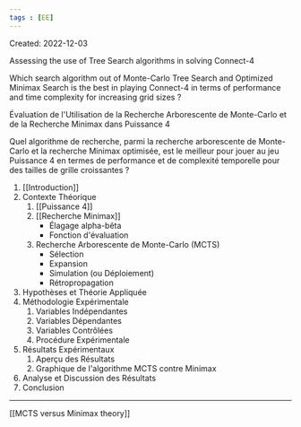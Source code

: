 ```yaml
---
tags : [EE]
---
```


Created: 2022-12-03

Assessing the use of Tree Search algorithms in solving Connect-4

Which search algorithm out of Monte-Carlo Tree Search and Optimized Minimax Search is the best in playing Connect-4 in terms of performance and time complexity for increasing grid sizes ?

Évaluation de l'Utilisation de la Recherche Arborescente de Monte-Carlo et de la Recherche Minimax dans Puissance 4

Quel algorithme de recherche, parmi la recherche arborescente de Monte-Carlo et la recherche Minimax optimisée, est le meilleur pour jouer au jeu Puissance 4 en termes de performance et de complexité temporelle pour des tailles de grille croissantes ?

1. [[Introduction]]
2. Contexte Théorique
	1. [[Puissance 4]]
	2. [[Recherche Minimax]]
		- Élagage alpha-bêta
		- Fonction d'évaluation
	3. Recherche Arborescente de Monte-Carlo (MCTS)
		- Sélection
		- Expansion
		- Simulation (ou Déploiement)
		- Rétropropagation
3. Hypothèses et Théorie Appliquée
4. Méthodologie Expérimentale
	1. Variables Indépendantes
	2. Variables Dépendantes
	3. Variables Contrôlées
	4. Procédure Expérimentale
4. Résultats Expérimentaux
	1. Aperçu des Résultats
	2. Graphique de l'algorithme MCTS contre Minimax
5. Analyse et Discussion des Résultats
6. Conclusion


---
[[MCTS versus Minimax theory]]